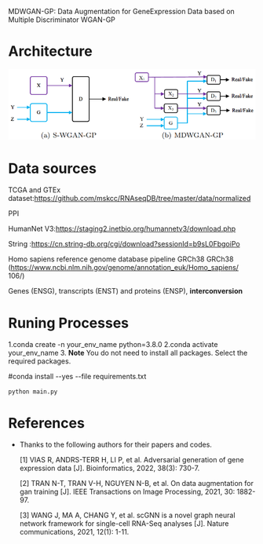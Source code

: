 MDWGAN-GP: Data Augmentation for GeneExpression Data based on Multiple Discriminator
WGAN-GP

# Architecture

![MDWGANGP2](/image/MDWGANGP2.png)

# Data sources

TCGA and GTEx dataset:https://github.com/mskcc/RNAseqDB/tree/master/data/normalized

PPI

HumanNet V3:https://staging2.inetbio.org/humannetv3/download.php

String :https://cn.string-db.org/cgi/download?sessionId=b9sL0FbgoiPo



Homo sapiens reference genome database pipeline GRCh38 GRCh38 (https://www.ncbi.nlm.nih.gov/genome/annotation_euk/Homo_sapiens/ 106/) 

Genes (ENSG), transcripts (ENST) and proteins (ENSP),  **interconversion**

# Runing Processes

1.conda create -n your_env_name python=3.8.0
2.conda activate your_env_name
3. **Note** You do not need to install all packages. Select the required packages.

  #conda install --yes --file requirements.txt

```
python main.py
```



# References

- Thanks to the following authors for their papers and codes.

  [1] VIAS R, ANDRS-TERR H, LI P, et al. Adversarial generation of gene expression data [J]. Bioinformatics, 2022, 38(3): 730-7.

  [2] TRAN N-T, TRAN V-H, NGUYEN N-B, et al. On data augmentation for gan training [J]. IEEE Transactions on Image Processing, 2021, 30: 1882-97.

  [3] WANG J, MA A, CHANG Y, et al. scGNN is a novel graph neural network framework for single-cell RNA-Seq analyses [J]. Nature communications, 2021, 12(1): 1-11.

  
